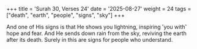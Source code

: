 +++
title = 'Surah 30, Verses 24'
date = '2025-08-27'
weight = 24
tags = ["death", "earth", "people", "signs", "sky"]
+++

And one of His signs is that He shows you lightning, inspiring ˹you with˺ hope and fear. And He sends down rain from the sky, reviving the earth after its death. Surely in this are signs for people who understand.
